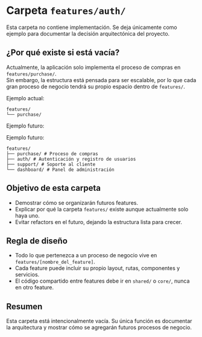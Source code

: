 # Carpeta `features/auth/`

Esta carpeta no contiene implementación. Se deja únicamente como ejemplo para documentar la decisión arquitectónica del proyecto.

## ¿Por qué existe si está vacía?

Actualmente, la aplicación solo implementa el proceso de compras en `features/purchase/`.  
Sin embargo, la estructura está pensada para ser escalable, por lo que cada gran proceso de negocio tendrá su propio espacio dentro de `features/`.

Ejemplo actual: 

    features/
    └── purchase/

Ejemplo futuro:

Ejemplo futuro:

    features/
    ├── purchase/ # Proceso de compras
    ├── auth/ # Autenticación y registro de usuarios
    ├── support/ # Soporte al cliente
    └── dashboard/ # Panel de administración


## Objetivo de esta carpeta

- Demostrar cómo se organizarán futuros features.  
- Explicar por qué la carpeta `features/` existe aunque actualmente solo haya uno.  
- Evitar refactors en el futuro, dejando la estructura lista para crecer.

## Regla de diseño

- Todo lo que pertenezca a un proceso de negocio vive en `features/[nombre_del_feature]`.  
- Cada feature puede incluir su propio layout, rutas, componentes y servicios.  
- El código compartido entre features debe ir en `shared/` o `core/`, nunca en otro feature.

## Resumen

Esta carpeta está intencionalmente vacía. Su única función es documentar la arquitectura y mostrar cómo se agregarán futuros procesos de negocio.
